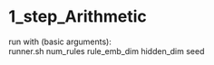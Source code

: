 # 1_step_Arithmetic

run with (basic arguments): <br />
runner.sh num_rules rule_emb_dim hidden_dim seed 
